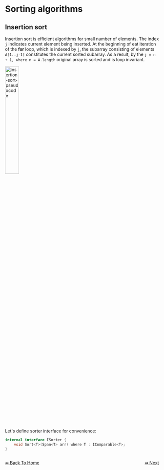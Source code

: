 # Sorting algorithms

## Insertion sort

Insertion sort is efficient algorithms for small number of elements. The index `j` indicates current element being inserted. At the beginning of eat iteration of the **for** loop, which is indexed by `j`, the subarray consisting of elements `A[1..j-1]` constitutes the current sorted subarray. As a result, by the `j = n + 1, where n = A.length` original array is sorted and is loop invariant.

<!-- ![](https://user-images.githubusercontent.com/8037439/79077454-8a338a80-7d0a-11ea-9bdb-a51eb896c8c8.png =250x250) -->

<img src="https://user-images.githubusercontent.com/8037439/79077454-8a338a80-7d0a-11ea-9bdb-a51eb896c8c8.png" alt="insertion-sort-pseudocode" width="30%">

Let's define sorter interface for convenience:

```csharp
internal interface ISorter {
    void Sort<T>(Span<T> arr) where T : IComparable<T>;
}
```

```cs --project ../src/Sorting/Sorting.csproj --source-file ../src/Sorting/InsertionSort.cs --region InsertionSort
```


<div style="display: flex; justify-content: space-between">
  <a href="../README.md"> ⬅ Back To Home </a>
  <a href="../README.md"> ➡ Next </a>
</div>
